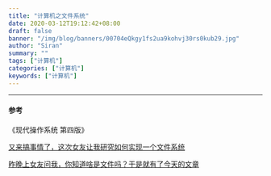 ```yaml
---
title: "计算机之文件系统"
date: 2020-03-12T19:12:42+08:00
draft: false
banner: "/img/blog/banners/00704eQkgy1fs2ua9kohvj30rs0kub29.jpg"
author: "Siran"
summary: ""
tags: ["计算机"]
categories: ["计算机"]
keywords: ["计算机"]
---
```


****
#### 参考
《现代操作系统 第四版》

[又来搞事情了，这次女友让我研究如何实现一个文件系统](https://mp.weixin.qq.com/s/ZLntjTf1jEwqdpln0hGq0w)

[昨晚上女友问我，你知道啥是文件吗？于是就有了今天的文章](https://mp.weixin.qq.com/s?__biz=MzU2NDg0OTgyMA==&mid=2247485733&idx=1&sn=d6d3e55c442d64da14ab596a07422251&chksm=fc45f4d6cb327dc0948b1fb3118e1118ac7b475d24df57a2e7484995884597e6a8c4c9536251&scene=21#wechat_redirect)